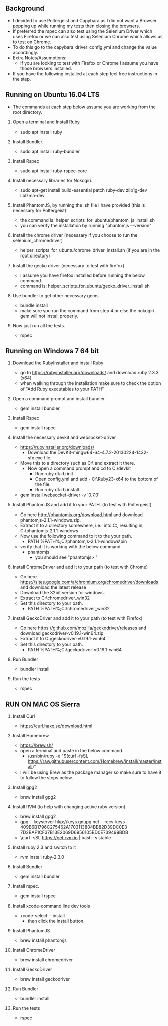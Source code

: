 ## Background ##
- I decided to use Poltergeist and Capybara as I did not want a Browser popping up while running my tests then closing the browsers.
- If preferred the rspec can also test using the Selenium Driver which uses Firefox or we can also test using Selenium Chrome which allows us to test on Chrome.
- To do this go to the capybara_driver_config.yml and change the value accordingly.
- Extra Notes/Assumptions:
    - If you are looking to test with Firefox or Chrome I assume you have those browsers installed.
- If you have the following installed at each step feel free instructions in the step.

## Running on Ubuntu 16.04 LTS ##
- The commands at each step below assume you are working from the root directory.

1. Open a terminal and Install Ruby
    - sudo apt install ruby

2. Install Bundler.
    - sudo apt install ruby-bundler

3. Install Rspec
    - sudo apt install ruby-rspec-core

4. Install necessary libraries for Nokogiri.
    - sudo apt-get install build-essential patch ruby-dev zlib1g-dev liblzma-dev

5. Install PhantomJS, by running the .sh file I have provided (this is necessary for Poltergeist)
    - the command is: helper_scripts_for_ubuntu/phantom_js_install.sh
    - you can verify the installation by running "phantomjs --version"

6. Install the chrome driver (necessary if you choose to run the selenium_chromedriver)
    - helper_scripts_for_ubuntu/chrome_driver_install.sh (if you are in the root directory)

7. Install the gecko driver (necessary to test with firefox)
    - I assume you have firefox installed before running the below command.
    - command is: helper_scripts_for_ubuntu/gecko_driver_install.sh

8. Use bundler to get other necessary gems.
    - bundle install
    - make sure you run the command from step 4 or else the nokogiri gem will not install properly.

9. Now just run all the tests.
    - rspec
    
## Running on Windows 7 64 bit ##    

1. Download the RubyInstaller and install Ruby
	- go to https://rubyinstaller.org/downloads/ and download ruby 2.3.3 (x64) 
	- when walking through the installation make sure to check the option of "Add Ruby executables to your PATH"
	
2. Open a command prompt and install bundler.	
    - gem install bundler

3. Install Rspec
    - gem install rspec
 
4. Install the necessary devkit and websocket-driver
    - https://rubyinstaller.org/downloads/
        - Download the DevKit-mingw64-64-4.7.2-20130224-1432-sfx.exe file.
    - Move this to a directory such as C:\ and extract it there.
        - Now open a command prompt and cd to C:\devkit
            - Run ruby dk.rb init
            - Open config.yml and add - C:\Ruby23-x64 to the bottom of the file.
            - Run ruby dk.rb install
    - gem install websocket-driver -v '0.7.0'
        
5. Install PhantomJS and add it to your PATH. (to test with Poltergeist)    
    - Go here http://phantomjs.org/download.html and download phantomjs-2.1.1-windows.zip. 
    - Extract it to a directory somewhere, i.e.: into C:, resulting in, C:\phantomjs-2.1.1-windows
    - Now use the following command to it to the your path.
        - PATH %PATH%;C:\phantomjs-2.1.1-windows\bin
    - verify that it is working with the below command.
        - phantomjs
            - you should see "phantomjs> "
 
6. Install ChromeDriver and add it to your path (to test with Chrome)
    - Go here https://sites.google.com/a/chromium.org/chromedriver/downloads and download the latest release
    - Download the 32bit version for windows.
    - Extract to C:\chromedriver_win32
    - Set this directory to your path.
        - PATH %PATH%;C:\chromedriver_win32
        
7. Install GeckoDriver and add it to your path (to test with Firefox)
    - Go here https://github.com/mozilla/geckodriver/releases and download geckodriver-v0.19.1-win64.zip
    - Extract it to C:\geckodriver-v0.19.1-win64
    - Set this directory to your path.
        - PATH %PATH%;C:\geckodriver-v0.19.1-win64
            
8. Run Bundler 
    - bundler install

9. Run the tests
    - rspec
    
    
## RUN ON MAC OS Sierra ##     

1. Install Curl
    - https://curl.haxx.se/download.html

2. Install Homebrew
    - https://brew.sh/
    - open a terminal and paste in the below command.
        - /usr/bin/ruby -e "$(curl -fsSL https://raw.githubusercontent.com/Homebrew/install/master/install)"
    - I will be using Brew as the package manager so make sure to have it to follow the steps below.    

3. Install gpg2
    - brew install gpg2

4. Install RVM (to help with changing active ruby version)
    - brew install gpg2
    - gpg --keyserver hkp://keys.gnupg.net --recv-keys 409B6B1796C275462A1703113804BB82D39DC0E3 7D2BAF1CF37B13E2069D6956105BD0E739499BDB
    - \curl -sSL https://get.rvm.io | bash -s stable
 
5. Install ruby 2.3 and switch to it
    - rvm install ruby-2.3.0
    
6. Install Bundler
    - gem install bundler    

7. Install rspec.
    - gem install rspec

8. Install xcode-command line dev tools
    - xcode-select --install
        - then click the install button.
       
9. Install PhantomJS
    - brew install phantomjs

10. Install ChromeDriver
    - brew install chromedriver

11. Install GeckoDriver
    - brew install geckodriver

12. Run Bundler
    - bundler install

13. Run the tests    
    - rspec
